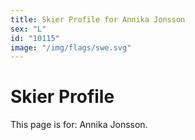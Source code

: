 ```yaml
---
title: Skier Profile for Annika Jonsson
sex: "L"
id: "10115"
image: "/img/flags/swe.svg" 
---
```


# Skier Profile

This page is for: Annika Jonsson.
    